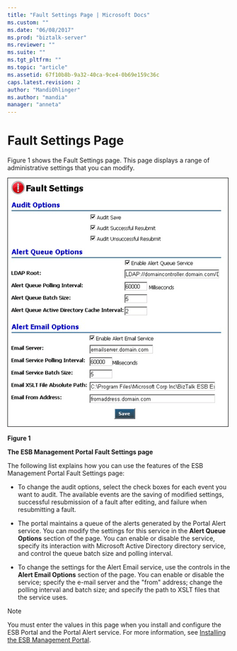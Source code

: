 ```yaml
---
title: "Fault Settings Page | Microsoft Docs"
ms.custom: ""
ms.date: "06/08/2017"
ms.prod: "biztalk-server"
ms.reviewer: ""
ms.suite: ""
ms.tgt_pltfrm: ""
ms.topic: "article"
ms.assetid: 67f10b8b-9a32-40ca-9ce4-0b69e159c36c
caps.latest.revision: 2
author: "MandiOhlinger"
ms.author: "mandia"
manager: "anneta"
---
```

# Fault Settings Page
Figure 1 shows the Fault Settings page. This page displays a range of administrative settings that you can modify.  
  
 ![Fault Settings Page](../esb-toolkit/media/ch8-faultsettingspage.gif "Ch8-FaultSettingsPage")  
  
 **Figure 1**  
  
 **The ESB Management Portal Fault Settings page**  
  
 The following list explains how you can use the features of the ESB Management Portal Fault Settings page:  
  
-   To change the audit options, select the check boxes for each event you want to audit. The available events are the saving of modified settings, successful resubmission of a fault after editing, and failure when resubmitting a fault.  
  
-   The portal maintains a queue of the alerts generated by the Portal Alert service. You can modify the settings for this service in the **Alert Queue Options** section of the page. You can enable or disable the service, specify its interaction with Microsoft Active Directory directory service, and control the queue batch size and polling interval.  
  
-   To change the settings for the Alert Email service, use the controls in the **Alert Email Options** section of the page. You can enable or disable the service; specify the e-mail server and the "from" address; change the polling interval and batch size; and specify the path to XSLT files that the service uses.  
  
> [!NOTE]
>  You must enter the values in this page when you install and configure the ESB Portal and the Portal Alert service. For more information, see [Installing the ESB Management Portal](http://go.microsoft.com/fwlink/?LinkId=188554).